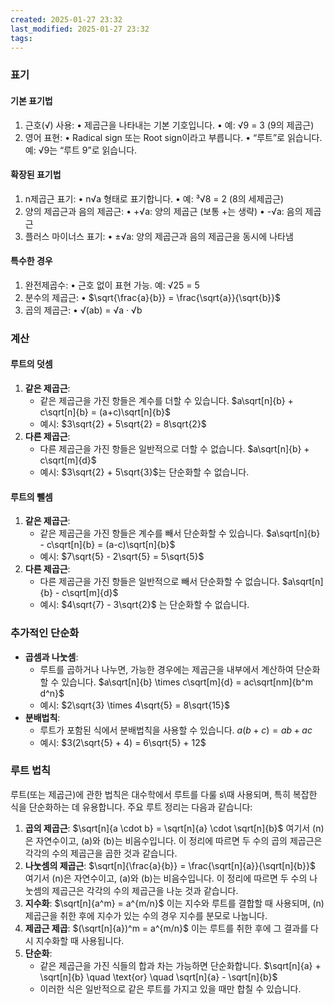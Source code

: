 ```yaml
---
created: 2025-01-27 23:32
last_modified: 2025-01-27 23:32
tags:
---
```

### 표기
####  기본 표기법
1.	근호(√) 사용:
	•	제곱근을 나타내는 기본 기호입니다.
	•	예: √9 = 3 (9의 제곱근)
2.	영어 표현:
	•	Radical sign 또는 Root sign이라고 부릅니다.
	•	“루트”로 읽습니다. 예: √9는 “루트 9”로 읽습니다.
#### 확장된 표기법
1.	n제곱근 표기:
	•	n√a 형태로 표기합니다.
	•	예: ³√8 = 2 (8의 세제곱근)
2.	양의 제곱근과 음의 제곱근:
	•	+√a: 양의 제곱근 (보통 +는 생략)
	•	-√a: 음의 제곱근
3.	플러스 마이너스 표기:
	•	±√a: 양의 제곱근과 음의 제곱근을 동시에 나타냄
#### 특수한 경우
1.	완전제곱수:
	•	근호 없이 표현 가능. 예: √25 = 5
2.	분수의 제곱근:
	•	$\sqrt{\frac{a}{b}} = \frac{\sqrt{a}}{\sqrt{b}}$
3.	곱의 제곱근:
	•	√(ab) = √a · √b
### 계산
#### 루트의 덧셈
1. **같은 제곱근**:
   - 같은 제곱근을 가진 항들은 계수를 더할 수 있습니다.
     $a\sqrt[n]{b} + c\sqrt[n]{b} = (a+c)\sqrt[n]{b}$
   - 예시:  $3\sqrt{2} + 5\sqrt{2} = 8\sqrt{2}$
2. **다른 제곱근**:
   - 다른 제곱근을 가진 항들은 일반적으로 더할 수 없습니다.
	$a\sqrt[n]{b} + c\sqrt[m]{d}$ 
   - 예시: $3\sqrt{2} + 5\sqrt{3}$는 단순화할 수 없습니다.
#### 루트의 뺄셈
1. **같은 제곱근**:
   - 같은 제곱근을 가진 항들은 계수를 빼서 단순화할 수 있습니다.
     $a\sqrt[n]{b} - c\sqrt[n]{b} = (a-c)\sqrt[n]{b}$
   - 예시: $7\sqrt{5} - 2\sqrt{5} = 5\sqrt{5}$
2. **다른 제곱근**:
   - 다른 제곱근을 가진 항들은 일반적으로 빼서 단순화할 수 없습니다.
     $a\sqrt[n]{b} - c\sqrt[m]{d}$
   - 예시: $4\sqrt{7} - 3\sqrt{2}$ 는 단순화할 수 없습니다.
### 추가적인 단순화 
- **곱셈과 나눗셈**:
  - 루트를 곱하거나 나누면, 가능한 경우에는 제곱근을 내부에서 계산하여 단순화할 수 있습니다.
    $a\sqrt[n]{b} \times c\sqrt[m]{d} = ac\sqrt[nm]{b^m d^n}$
  - 예시: $2\sqrt{3} \times 4\sqrt{5} = 8\sqrt{15}$
- **분배법칙**:
  - 루트가 포함된 식에서 분배법칙을 사용할 수 있습니다.
    $a(b + c) = ab + ac$
  - 예시: $3(2\sqrt{5} + 4) = 6\sqrt{5} + 12$
### 루트 법칙
루트(또는 제곱근)에 관한 법칙은 대수학에서 루트를 다룰 s\때 사용되며, 특히 복잡한 식을 단순화하는 데 유용합니다. 주요 루트 정리는 다음과 같습니다:

1. **곱의 제곱근**:
   $\sqrt[n]{a \cdot b} = \sqrt[n]{a} \cdot \sqrt[n]{b}$
   여기서 \(n\)은 자연수이고, \(a\)와 \(b\)는 비음수입니다. 이 정리에 따르면 두 수의 곱의 제곱근은 각각의 수의 제곱근을 곱한 것과 같습니다.
2. **나눗셈의 제곱근**:
   $\sqrt[n]{\frac{a}{b}} = \frac{\sqrt[n]{a}}{\sqrt[n]{b}}$
   여기서 \(n\)은 자연수이고, \(a\)와 \(b\)는 비음수입니다. 이 정리에 따르면 두 수의 나눗셈의 제곱근은 각각의 수의 제곱근을 나눈 것과 같습니다.
3. **지수화**:
   $\sqrt[n]{a^m} = a^{m/n}$
   이는 지수와 루트를 결합할 때 사용되며, \(n\)제곱근을 취한 후에 지수가 있는 수의 경우 지수를 분모로 나눕니다.
4. **제곱근 제곱**:
   $(\sqrt[n]{a})^m = a^{m/n}$
   이는 루트를 취한 후에 그 결과를 다시 지수화할 때 사용됩니다.
5. **단순화**: 
   - 같은 제곱근을 가진 식들의 합과 차는 가능하면 단순화합니다.
     $\sqrt[n]{a} + \sqrt[n]{b} \quad \text{or} \quad \sqrt[n]{a} - \sqrt[n]{b}$
   - 이러한 식은 일반적으로 같은 루트를 가지고 있을 때만 합칠 수 있습니다.

